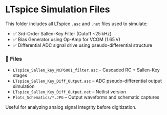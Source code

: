 # LTspice Simulation Files

This folder includes all LTspice `.asc` and `.net` files used to simulate:

- ✅ 3rd-Order Sallen-Key Filter (Cutoff ~25 kHz)
- ✅ Bias Generator using Op-Amp for VCOM (1.65 V)
- ✅ Differential ADC signal drive using pseudo-differential structure

### 📂 Files
- `LTspice_Sallen_key_MCP6001_filter.asc` – Cascaded RC + Sallen-Key stages
- `LTspice_Sallen_Key_Diff_Output.asc` – ADC pseudo-differential output simulation
- `LTspice_Sallen_Key_Diff_Output.net` – Netlist version
- `Plots_Schematics/*.JPG` – Output waveforms and schematic captures

Useful for analyzing analog signal integrity before digitization.
